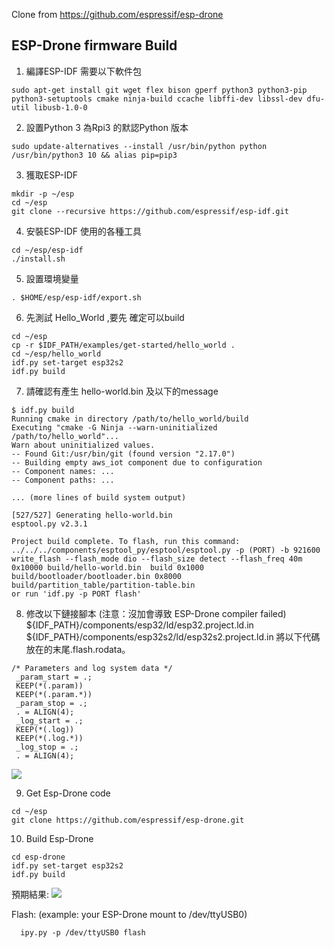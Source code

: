 Clone from https://github.com/espressif/esp-drone
## ESP-Drone firmware Build
1. 編譯ESP-IDF 需要以下軟件包

```
sudo apt-get install git wget flex bison gperf python3 python3-pip python3-setuptools cmake ninja-build ccache libffi-dev libssl-dev dfu-util libusb-1.0-0
```

2. 設置Python 3 為Rpi3 的默認Python 版本

```
sudo update-alternatives --install /usr/bin/python python /usr/bin/python3 10 && alias pip=pip3
```
3. 獲取ESP-IDF

```
mkdir -p ~/esp
cd ~/esp
git clone --recursive https://github.com/espressif/esp-idf.git
```

4. 安裝ESP-IDF 使用的各種工具

```
cd ~/esp/esp-idf
./install.sh
```

5. 設置環境變量

```
. $HOME/esp/esp-idf/export.sh
```

6. 先測試 Hello_World ,要先 確定可以build
```
cd ~/esp
cp -r $IDF_PATH/examples/get-started/hello_world .
cd ~/esp/hello_world
idf.py set-target esp32s2
idf.py build
```
7. 請確認有產生 hello-world.bin 及以下的message
```
$ idf.py build
Running cmake in directory /path/to/hello_world/build
Executing "cmake -G Ninja --warn-uninitialized /path/to/hello_world"...
Warn about uninitialized values.
-- Found Git:/usr/bin/git (found version "2.17.0")
-- Building empty aws_iot component due to configuration
-- Component names: ...
-- Component paths: ...

... (more lines of build system output)

[527/527] Generating hello-world.bin
esptool.py v2.3.1

Project build complete. To flash, run this command:
../../../components/esptool_py/esptool/esptool.py -p (PORT) -b 921600 write_flash --flash_mode dio --flash_size detect --flash_freq 40m 0x10000 build/hello-world.bin  build 0x1000 build/bootloader/bootloader.bin 0x8000 build/partition_table/partition-table.bin
or run 'idf.py -p PORT flash'
```

8. 修改以下鏈接腳本 (注意：沒加會導致 ESP-Drone compiler failed)
 ${IDF_PATH}/components/esp32/ld/esp32.project.ld.in  ${IDF_PATH}/components/esp32s2/ld/esp32s2.project.ld.in
 將以下代碼放在的末尾.flash.rodata。
```
/* Parameters and log system data */
 _param_start = .;
 KEEP(*(.param))
 KEEP(*(.param.*))
 _param_stop = .;
 . = ALIGN(4);
 _log_start = .;
 KEEP(*(.log))
 KEEP(*(.log.*))
 _log_stop = .;
 . = ALIGN(4);
 ```
 
 ![](https://i.imgur.com/cJssoCP.png)


9. Get Esp-Drone code 

```
cd ~/esp
git clone https://github.com/espressif/esp-drone.git
```

10. Build Esp-Drone 

```
cd esp-drone
idf.py set-target esp32s2
idf.py build
```
預期結果:
![](https://i.imgur.com/g6YFTbg.png)

Flash: (example: your ESP-Drone mount to /dev/ttyUSB0)
```
  ipy.py -p /dev/ttyUSB0 flash
```
